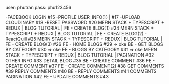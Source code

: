 user: phutran
pass: phu123456

-FACEBOOK LOGIN #15
-PROFILE USER_INFO(1) | #17
-UPLOAD CLOUDINARY #18
-RESET PASSWORD #20
MERN STACK + TYPESCRIPT + REDUX | BLOG TUTORIAL | FE - CREATE BLOG(1) #24
MERN STACK + TYPESCRIPT + REDUX | BLOG TUTORIAL | FE - CREATE BLOG(2) - ReactQuill #25
MERN STACK + TYPESCRIPT + REDUX | BLOG TUTORIAL | FE - CREATE BLOG(3) #26
FE - HOME BLOGS #29 => oke
BE - GET BLOGS BY CATEGORY #30 => oke 
FE - BLOGS BY CATEGORY #31 => oke
MERN STACK + TYPESCRIPT + REDUX | BLOG TUTORIAL | PAGINATION #32
OTHER INFO #33
DETAIL BLOG #35
BE - CREATE COMMENT #36
FE - CREATE COMMENT #37
FE - CREATE COMMENT(2) #38
GET COMMENTS #39
REPLY COMMENTS #40
BE - REPLY COMMENTS #41
COMMENTS PAGINATION #42
 FE - UPDATE COMMENTS #43